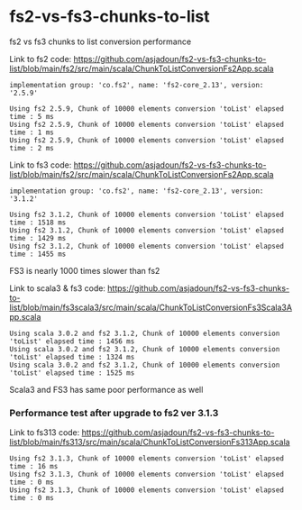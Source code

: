 # fs2-vs-fs3-chunks-to-list
fs2 vs fs3 chunks to list conversion performance

Link to fs2 code: https://github.com/asjadoun/fs2-vs-fs3-chunks-to-list/blob/main/fs2/src/main/scala/ChunkToListConversionFs2App.scala

    implementation group: 'co.fs2', name: 'fs2-core_2.13', version: '2.5.9'

    Using fs2 2.5.9, Chunk of 10000 elements conversion 'toList' elapsed time : 5 ms
    Using fs2 2.5.9, Chunk of 10000 elements conversion 'toList' elapsed time : 1 ms
    Using fs2 2.5.9, Chunk of 10000 elements conversion 'toList' elapsed time : 2 ms

Link to fs3 code: https://github.com/asjadoun/fs2-vs-fs3-chunks-to-list/blob/main/fs2/src/main/scala/ChunkToListConversionFs2App.scala

    implementation group: 'co.fs2', name: 'fs2-core_2.13', version: '3.1.2'
    
    Using fs2 3.1.2, Chunk of 10000 elements conversion 'toList' elapsed time : 1518 ms
    Using fs2 3.1.2, Chunk of 10000 elements conversion 'toList' elapsed time : 1429 ms
    Using fs2 3.1.2, Chunk of 10000 elements conversion 'toList' elapsed time : 1455 ms

FS3 is nearly 1000 times slower than fs2

Link to scala3 & fs3 code: https://github.com/asjadoun/fs2-vs-fs3-chunks-to-list/blob/main/fs3scala3/src/main/scala/ChunkToListConversionFs3Scala3App.scala

    Using scala 3.0.2 and fs2 3.1.2, Chunk of 10000 elements conversion 'toList' elapsed time : 1456 ms
    Using scala 3.0.2 and fs2 3.1.2, Chunk of 10000 elements conversion 'toList' elapsed time : 1324 ms
    Using scala 3.0.2 and fs2 3.1.2, Chunk of 10000 elements conversion 'toList' elapsed time : 1525 ms

Scala3 and FS3 has same poor performance as well

### Performance test after upgrade to fs2 ver 3.1.3 

Link to fs313 code: https://github.com/asjadoun/fs2-vs-fs3-chunks-to-list/blob/main/fs313/src/main/scala/ChunkToListConversionFs313App.scala

    Using fs2 3.1.3, Chunk of 10000 elements conversion 'toList' elapsed time : 16 ms
    Using fs2 3.1.3, Chunk of 10000 elements conversion 'toList' elapsed time : 0 ms
    Using fs2 3.1.3, Chunk of 10000 elements conversion 'toList' elapsed time : 0 ms
